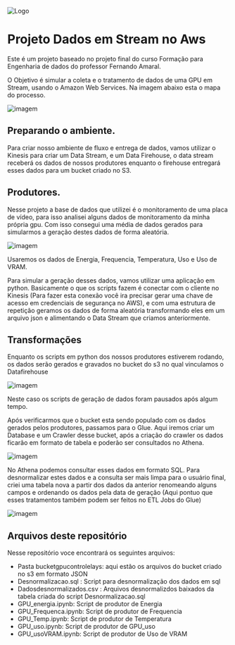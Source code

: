
![Logo](https://logosmarcas.net/wp-content/uploads/2021/08/Amazon-Web-Services-AWS-Logo.png
)





# Projeto Dados em Stream no Aws

Este é um projeto baseado no projeto final do curso Formação para Engenharia de dados do professor Fernando Amaral.

O Objetivo é simular a coleta e o tratamento de dados de uma GPU em Stream, usando o Amazon Web Services. Na imagem abaixo esta o mapa do processo.

![imagem](https://media.discordapp.net/attachments/1024076211137290270/1145841218354434089/image.png?width=748&height=468
)










## Preparando o ambiente.

Para criar nosso ambiente de fluxo e entrega de dados, vamos utilizar o Kinesis para criar um Data Stream, e um Data Firehouse, o data stream receberá os dados de nossos produtores enquanto o firehouse entregará esses dados para um bucket criado no S3.

## Produtores.

Nesse projeto a base de dados que utilizei é o monitoramento de uma placa de vídeo, para isso analisei alguns dados de monitoramento da minha própria gpu. Com isso consegui uma média de dados gerados para simularmos a geração destes dados de forma aleatória.

![imagem](https://media.discordapp.net/attachments/1024076211137290270/1145825994305974272/image.png?width=677&height=468
)

Usaremos os dados de Energia, Frequencia, Temperatura, Uso e Uso  de VRAM.

Para simular a geração desses dados, vamos utilizar uma aplicação em python. Basicamente o que os scripts fazem é conectar com o cliente no Kinesis (Para fazer esta conexão você ira precisar gerar uma chave de acesso em credenciais de segurança no AWS), e com uma estrutura de repetição geramos os dados de forma aleatória transformando eles em um arquivo json e alimentando o Data Stream que criamos anteriormente.

## Transformações

Enquanto os scripts em python dos nossos produtores estiverem rodando, os dados serão gerados e gravados no bucket do s3 no qual vinculamos o Datafirehouse

![imagem](https://media.discordapp.net/attachments/1024076211137290270/1145842123644604416/image.png?width=954&height=468)

Neste caso os scripts de geração de dados foram pausados após algum tempo.

Após verificarmos que o bucket esta sendo populado com os dados gerados pelos produtores, passamos para o Glue. Aqui iremos criar um Database e um Crawler desse bucket, após a criação do crawler os dados ficarão em formato de tabela e poderão ser consultados no Athena.

![imagem](https://media.discordapp.net/attachments/1024076211137290270/1145843640086831194/image.png?width=960&height=255)

No Athena podemos consultar esses dados em formato SQL. Para desnormalizar estes dados e a consulta ser mais limpa para o usuário final, criei uma tabela nova a partir dos dados da anterior renomeando alguns campos e ordenando os dados pela data de geração (Aqui pontuo que esses tratamentos também podem ser feitos no ETL Jobs do Glue)

![imagem](https://media.discordapp.net/attachments/1024076211137290270/1145845229077925938/image.png?width=960&height=416)
















## Arquivos deste repositório

Nesse repositório voce encontrará os seguintes arquivos:

- Pasta bucketgpucontrolelays: aqui estão os arquivos do bucket criado no s3 em formato JSON
- Desnormalizacao.sql : Script para desnormalização dos dados em sql
- Dadosdesnormalizados.csv : Arquivos desnormalizdos baixados da tabela criada do script Desnormalizacao.sql
- GPU_energia.ipynb: Script de produtor de Energia
- GPU_Frequenca.ipynb: Script de produtor de Frequencia
- GPU_Temp.ipynb: Script de produtor de Temperatura
- GPU_uso.ipynb: Script de produtor de GPU_uso
- GPU_usoVRAM.ipynb: Script de produtor de Uso de VRAM

